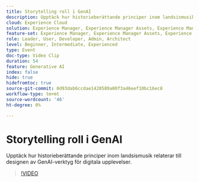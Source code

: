 ```yaml
---
title: Storytelling roll i GenAI
description: Upptäck hur historieberättande principer inom landsismusik relaterar till designen av GenAI-verktyg för digitala upplevelser.
cloud: Experience Cloud
solution: Experience Manager, Experience Manager Assets, Experience Manager Forms, Experience Manager Sites, Sensei
feature-set: Experience Manager, Experience Manager Assets, Experience Manager Forms, Experience Manager Sites
role: Leader, User, Developer, Admin, Architect
level: Beginner, Intermediate, Experienced
type: Event
doc-type: Video Clip
duration: 54
feature: Generative AI
index: false
hide: true
hidefromtoc: true
source-git-commit: 0d93dab6ccdae1420589a00f3a46eef10bc16ec8
workflow-type: tm+mt
source-wordcount: '46'
ht-degree: 0%

---
```



# Storytelling roll i GenAI

Upptäck hur historieberättande principer inom landsismusik relaterar till designen av GenAI-verktyg för digitala upplevelser.

>[!VIDEO](https://video.tv.adobe.com/v/3462013/?learn=on&enablevpops&captions=swe)
